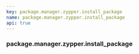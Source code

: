 ```yaml
---
key: package.manager.zypper.install_package
name: package.manager.zypper.install_package
api: true
---
```


### package.manager.zypper.install_package
